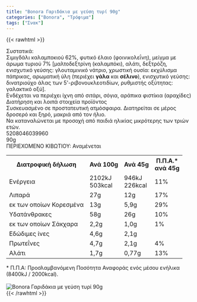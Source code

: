 ```yaml
---
title: "Bonora Γαριδάκια με γεύση τυρί 90g"
categories: ["Bonora", "Τρόφιμα"]
tags: ["Σνακ"]
---
```

{{< rawhtml >}}

<div class="sload70"><div class="product"><div id="sistatika">Συστατικά:</div><div class="alltext">Σιμιγδάλι καλαμποκιού 62%, φυτικό έλαιο (φοινικολεΐνη), μείγμα με άρωμα τυριού 7% [μαλτοδεξτρίνη (καλαμπόκι), αλάτι, δεξτρόζη, ενισχυτικό γεύσης: γλουταμινικό νάτριο, χρωστική ουσία: εκχύλισμα πάπρικας, αρωματική ύλη (περιέχει <strong>γάλα</strong> και <strong>σέλινο</strong>), ενισχυτικό γεύσης: δινατριούχο άλας των 5'-ριβονουκλεοτιδίων, ρυθμιστής οξύτητας: γαλακτικό οξύ].<br>Ενδέχεται να περιέχει ίχνη από σιτάρι, σόγια, αράπικα φιστίκια (αραχίδες)</div><div id="loipa">Διατήρηση και λοιπά στοιχεία προϊόντος</div><div class="alltext">Συσκευασμένο σε προστατευτική ατμόσφαιρα. Διατηρείται σε μέρος δροσερό και ξηρό, μακριά από τον ήλιο.<br>Να καταναλώνεται με προσοχή από παιδιά ηλικίας μικρότερης των τριών ετών.</div><div id="barcode"><div id="barimage1"></div><span id="bartext">5208046039960</span></div><div id="varos"><div id="varosimage1"></div><span id="varostext">90g</span></div><div id="kivotio">ΠΕΡΙΕΧΟΜΕΝΟ ΚΙΒΩΤΙΟΥ:&nbsp;Αναμένεται</div><div class="tabout"><table id="diatable"><tbody><tr><th>Διατροφική δήλωση</th><th>Ανά 100g</th><th>Ανά 45g</th><th>Π.Π.Α.*<br>ανά 45g</th></tr><tr><td class="texr2">Ενέργεια</td><td class="texr">2102kJ<br>503kcal</td><td class="texr">946kJ<br>226kcal</td><td class="texr">11%</td></tr><tr><td class="texr2">Λιπαρά</td><td class="texr">27g</td><td class="texr">12g</td><td class="texr">17%</td></tr><tr><td class="gray">εκ των οποίων Κορεσµένα</td><td class="gray2">13g</td><td class="gray2">5,9g</td><td class="gray2">29%</td></tr><tr><td class="texr2">Yδατάνθρακες</td><td class="texr">58g</td><td class="texr">26g</td><td class="texr">10%</td></tr><tr><td class="gray">εκ των οποίων Σάκχαρα</td><td class="gray2">2,2g</td><td class="gray2">1,0g</td><td class="gray2">1%</td></tr><tr><td class="texr2">Eδώδιμες ίνες</td><td class="texr">4,6g</td><td class="texr">2,1g</td><td class="texr">&nbsp;</td></tr><tr><td class="texr2">Πρωτεΐνες</td><td class="texr">4,7g</td><td class="texr">2,1g</td><td class="texr">4%</td></tr><tr><td class="texr2">Αλάτι</td><td class="texr">1,7g</td><td class="texr">0,77g</td><td class="texr">13%</td></tr></tbody></table></div><div class="alltext">* Π.Π.Α: Προσλαμβανόμενη Ποσότητα Αναφοράς ενός μέσου ενήλικα (8400kJ / 2000kcal).</div><br><div class="pimg"><img alt="Bonora Γαριδάκια με γεύση τυρί 90g" title="Bonora Γαριδάκια με γεύση τυρί 90g" src="/media/images/bonora-garidakia-me-tiri-90g.jpg"></div></div></div>
{{< /rawhtml >}}


